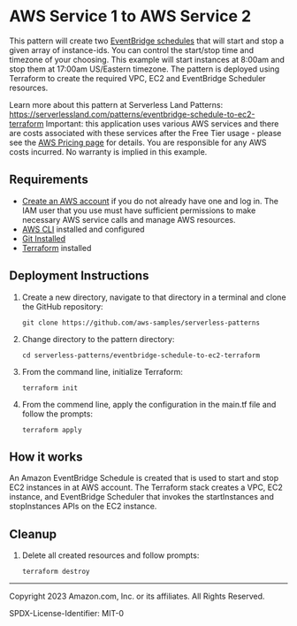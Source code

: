 # AWS Service 1 to AWS Service 2

This pattern will create two [EventBridge schedules](https://docs.aws.amazon.com/scheduler/latest/UserGuide/getting-started.html) that will start and stop a given array of instance-ids. You can control the start/stop time and timezone of your choosing. This example will start instances at 8:00am and stop them at 17:00am US/Eastern timezone. The pattern is deployed using Terraform to create the required VPC, EC2 and EventBridge Scheduler resources. 

Learn more about this pattern at Serverless Land Patterns: https://serverlessland.com/patterns/eventbridge-schedule-to-ec2-terraform
Important: this application uses various AWS services and there are costs associated with these services after the Free Tier usage - please see the [AWS Pricing page](https://aws.amazon.com/pricing/) for details. You are responsible for any AWS costs incurred. No warranty is implied in this example.

## Requirements

* [Create an AWS account](https://portal.aws.amazon.com/gp/aws/developer/registration/index.html) if you do not already have one and log in. The IAM user that you use must have sufficient permissions to make necessary AWS service calls and manage AWS resources.
* [AWS CLI](https://docs.aws.amazon.com/cli/latest/userguide/install-cliv2.html) installed and configured
* [Git Installed](https://git-scm.com/book/en/v2/Getting-Started-Installing-Git)
* [Terraform](https://learn.hashicorp.com/tutorials/terraform/install-cli?in=terraform/aws-get-started) installed

## Deployment Instructions

1. Create a new directory, navigate to that directory in a terminal and clone the GitHub repository:
    ``` 
    git clone https://github.com/aws-samples/serverless-patterns
    ```
1. Change directory to the pattern directory:
    ```
    cd serverless-patterns/eventbridge-schedule-to-ec2-terraform
    ```
1. From the command line, initialize Terraform:
    ```
    terraform init
    ```
1. From the commend line, apply the configuration in the main.tf file and follow the prompts:
    ```
    terraform apply
    ```


## How it works

An Amazon EventBridge Schedule is created that is used to start and stop EC2 instances in at AWS account. The Terraform stack creates a VPC, EC2 instance, and EventBridge Scheduler that invokes the startInstances and stopInstances APIs on the EC2 instance.


## Cleanup
 
1. Delete all created resources and follow prompts:
    ```
    terraform destroy
    ```
----
Copyright 2023 Amazon.com, Inc. or its affiliates. All Rights Reserved.

SPDX-License-Identifier: MIT-0